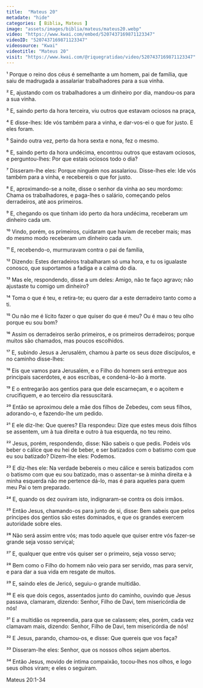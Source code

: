 ```yaml
---
title:  "Mateus 20"
metadate: "hide"
categories: [ Biblia, Mateus ]
image: "assets/images/biblia/mateus/mateus20.webp"
video: "https://www.kwai.com/embed/5207437169871123347"
videoID: "5207437169871123347"
videosource: "Kwai"
videotitle: "Mateus 20"
visit: "https://www.kwai.com/@riquegratidao/video/5207437169871123347"
---
```


¹ Porque o reino dos céus é semelhante a um homem, pai de família, que saiu de madrugada a assalariar trabalhadores para a sua vinha.

² E, ajustando com os trabalhadores a um dinheiro por dia, mandou-os para a sua vinha.

³ E, saindo perto da hora terceira, viu outros que estavam ociosos na praça,

⁴ E disse-lhes: Ide vós também para a vinha, e dar-vos-ei o que for justo. E eles foram.

⁵ Saindo outra vez, perto da hora sexta e nona, fez o mesmo.

⁶ E, saindo perto da hora undécima, encontrou outros que estavam ociosos, e perguntou-lhes: Por que estais ociosos todo o dia?

⁷ Disseram-lhe eles: Porque ninguém nos assalariou. Disse-lhes ele: Ide vós também para a vinha, e recebereis o que for justo.

⁸ E, aproximando-se a noite, disse o senhor da vinha ao seu mordomo: Chama os trabalhadores, e paga-lhes o salário, começando pelos derradeiros, até aos primeiros.

⁹ E, chegando os que tinham ido perto da hora undécima, receberam um dinheiro cada um.

¹⁰ Vindo, porém, os primeiros, cuidaram que haviam de receber mais; mas do mesmo modo receberam um dinheiro cada um.

¹¹ E, recebendo-o, murmuravam contra o pai de família,

¹² Dizendo: Estes derradeiros trabalharam só uma hora, e tu os igualaste conosco, que suportamos a fadiga e a calma do dia.

¹³ Mas ele, respondendo, disse a um deles: Amigo, não te faço agravo; não ajustaste tu comigo um dinheiro?

¹⁴ Toma o que é teu, e retira-te; eu quero dar a este derradeiro tanto como a ti.

¹⁵ Ou não me é lícito fazer o que quiser do que é meu? Ou é mau o teu olho porque eu sou bom?

¹⁶ Assim os derradeiros serão primeiros, e os primeiros derradeiros; porque muitos são chamados, mas poucos escolhidos.

¹⁷ E, subindo Jesus a Jerusalém, chamou à parte os seus doze discípulos, e no caminho disse-lhes:

¹⁸ Eis que vamos para Jerusalém, e o Filho do homem será entregue aos principais sacerdotes, e aos escribas, e condená-lo-ão à morte.

¹⁹ E o entregarão aos gentios para que dele escarneçam, e o açoitem e crucifiquem, e ao terceiro dia ressuscitará.

²⁰ Então se aproximou dele a mãe dos filhos de Zebedeu, com seus filhos, adorando-o, e fazendo-lhe um pedido.

²¹ E ele diz-lhe: Que queres? Ela respondeu: Dize que estes meus dois filhos se assentem, um à tua direita e outro à tua esquerda, no teu reino.

²² Jesus, porém, respondendo, disse: Não sabeis o que pedis. Podeis vós beber o cálice que eu hei de beber, e ser batizados com o batismo com que eu sou batizado? Dizem-lhe eles: Podemos.

²³ E diz-lhes ele: Na verdade bebereis o meu cálice e sereis batizados com o batismo com que eu sou batizado, mas o assentar-se à minha direita e à minha esquerda não me pertence dá-lo, mas é para aqueles para quem meu Pai o tem preparado.

²⁴ E, quando os dez ouviram isto, indignaram-se contra os dois irmãos.

²⁵ Então Jesus, chamando-os para junto de si, disse: Bem sabeis que pelos príncipes dos gentios são estes dominados, e que os grandes exercem autoridade sobre eles.

²⁶ Não será assim entre vós; mas todo aquele que quiser entre vós fazer-se grande seja vosso serviçal;

²⁷ E, qualquer que entre vós quiser ser o primeiro, seja vosso servo;

²⁸ Bem como o Filho do homem não veio para ser servido, mas para servir, e para dar a sua vida em resgate de muitos.

²⁹ E, saindo eles de Jericó, seguiu-o grande multidão.

³⁰ E eis que dois cegos, assentados junto do caminho, ouvindo que Jesus passava, clamaram, dizendo: Senhor, Filho de Davi, tem misericórdia de nós!

³¹ E a multidão os repreendia, para que se calassem; eles, porém, cada vez clamavam mais, dizendo: Senhor, Filho de Davi, tem misericórdia de nós!

³² E Jesus, parando, chamou-os, e disse: Que quereis que vos faça?

³³ Disseram-lhe eles: Senhor, que os nossos olhos sejam abertos.

³⁴ Então Jesus, movido de íntima compaixão, tocou-lhes nos olhos, e logo seus olhos viram; e eles o seguiram. 


Mateus 20:1-34